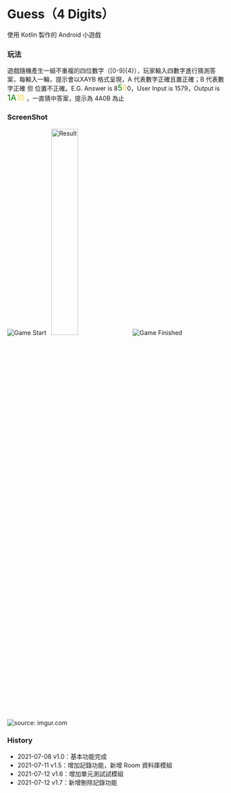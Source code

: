 # Guess（4 Digits）
使用 Kotlin 製作的 Android 小遊戲

### 玩法

遊戲隨機產生一組不重複的四位數字（[0-9]{4}），玩家輸入四數字進行猜測答案，每輸入一輪，提示會以XAYB 格式呈現，<spna sytle='color: red; font-size: 14.5pt;'>A 代表數字正確且置正確；B 代表數字正確 但 位置不正確</span>。E.G. Answer is 8<span style='color: green; font-size: 13.5pt;'>5</span><span style='color: #fada5e; font-size: 13.5pt;'>9</span>0，User Input is 1579，Output is <span style='color: green; font-size: 14.5pt;'>1A</span><span style='color: #fada5e;font-size: 13.5pt;'>1B</span> ，一直猜中答案，提示為 4A0B 為止

### ScreenShot

<img src="https://i.imgur.com/vKW5yzX.png?1" title="Game Start" />&nbsp;&nbsp;&nbsp;<img src="https://i.imgur.com/qQMREpS.png?1" title="Result" style="width: 35%; display: inline-block;" />&nbsp;&nbsp;&nbsp;<img src="https://i.imgur.com/qD8by0l.png?1" title="Game Finished"/>
<img src="https://i.imgur.com/Kiw0SfG.png?1" title="source: imgur.com" />

### History

- 2021-07-08 v1.0：基本功能完成
- 2021-07-11 v1.5：增加記錄功能，新增 Room 資料庫模組
- 2021-07-12 v1.6：增加單元測試試模組
- 2021-07-12 v1.7：新增刪除記錄功能

